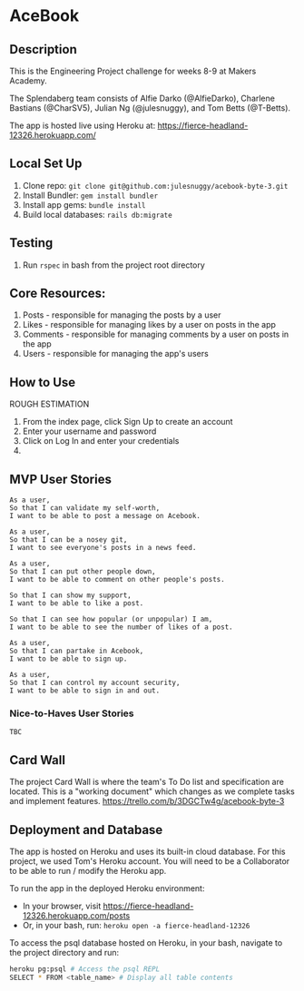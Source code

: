 # AceBook

## Description
This is the Engineering Project challenge for weeks 8-9 at Makers Academy.

The Splendaberg team consists of Alfie Darko (@AlfieDarko), Charlene Bastians (@CharSV5), Julian Ng (@julesnuggy), and Tom Betts (@T-Betts).

The app is hosted live using Heroku at: https://fierce-headland-12326.herokuapp.com/

## Local Set Up
1. Clone repo: `git clone git@github.com:julesnuggy/acebook-byte-3.git`
2. Install Bundler: `gem install bundler`
3. Install app gems: `bundle install`
4. Build local databases: `rails db:migrate`

## Testing
1. Run `rspec` in bash from the project root directory


## Core Resources:
1. Posts - responsible for managing the posts by a user
2. Likes - responsible for managing likes by a user on posts in the app
3. Comments - responsible for managing comments by a user on posts in the app
4. Users - responsible for managing the app's users

## How to Use
ROUGH ESTIMATION
1. From the index page, click Sign Up to create an account
2. Enter your username and password
3. Click on Log In and enter your credentials
4.

## MVP User Stories
```
As a user,
So that I can validate my self-worth,
I want to be able to post a message on Acebook.
```

```
As a user,
So that I can be a nosey git,
I want to see everyone's posts in a news feed.
```

```
As a user,
So that I can put other people down,
I want to be able to comment on other people's posts.
```

```As a user,
So that I can show my support,
I want to be able to like a post.
```

```As a user,
So that I can see how popular (or unpopular) I am,
I want to be able to see the number of likes of a post.
```

```
As a user,
So that I can partake in Acebook,
I want to be able to sign up.
```

```
As a user,
So that I can control my account security,
I want to be able to sign in and out.
```

### Nice-to-Haves User Stories
```
TBC
```

## Card Wall
The project Card Wall is where the team's To Do list and specification are located. This is a "working document" which changes as we complete tasks and implement features.
https://trello.com/b/3DGCTw4g/acebook-byte-3

## Deployment and Database
The app is hosted on Heroku and uses its built-in cloud database. For this project, we used Tom's Heroku account. You will need to be a Collaborator to be able to run / modify the Heroku app.

To run the app in the deployed Heroku environment:
* In your browser, visit https://fierce-headland-12326.herokuapp.com/posts
* Or, in your bash, run: `heroku open -a fierce-headland-12326`

To access the psql database hosted on Heroku, in your bash, navigate to the
project directory and run:
```bash
heroku pg:psql # Access the psql REPL
SELECT * FROM <table_name> # Display all table contents
```
